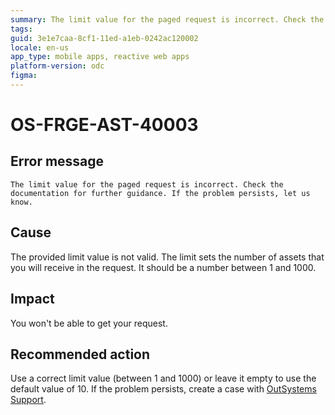 ```yaml
---
summary: The limit value for the paged request is incorrect. Check the documentation for further guidance. If the problem persists, let us know.
tags:
guid: 3e1e7caa-8cf1-11ed-a1eb-0242ac120002
locale: en-us
app_type: mobile apps, reactive web apps
platform-version: odc
figma:
---
```


# OS-FRGE-AST-40003

## Error message

`The limit value for the paged request is incorrect. Check the documentation for further guidance. If the problem persists, let us know.`

## Cause

The provided limit value is not valid. The limit sets the number of assets that you will receive in the request. It should be a number between 1 and 1000.

## Impact

You won't be able to get your request.

## Recommended action

Use a correct limit value (between 1 and 1000) or leave it empty to use the default value of 10.
If the problem persists, create a case with [OutSystems Support](https://www.outsystems.com/support/portal/open-support-case?ErrorCode=OS-FRGE-AST-40003).
